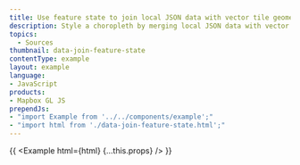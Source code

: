 ```yaml
---
title: Use feature state to join local JSON data with vector tile geometries
description: Style a choropleth by merging local JSON data with vector tile geometries by using feature states.
topics:
  - Sources
thumbnail: data-join-feature-state
contentType: example
layout: example
language:
- JavaScript
products:
- Mapbox GL JS
prependJs:
- "import Example from '../../components/example';"
- "import html from './data-join-feature-state.html';"
---
```


{{ <Example html={html} {...this.props} /> }}
